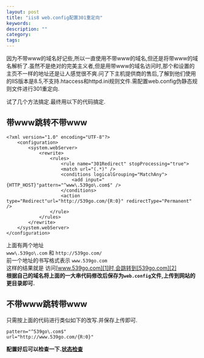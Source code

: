 ```yaml
---
layout: post
title: "iis8 web.config配置301重定向"
keywords: 
description: ""
category: 
tags: 
---
```


<!--markdown-->因为不带www的域名好记些,所以一直使用不带www的域名,但还是将带www的域名解析了.虽然不是绝对的完美主义者,但是用带www的域名访问时,那个和设置的主页不一样的地址还是让人感觉很不爽.问了下主机提供商的售后,了解到他们使用的IIS版本是8.5,不支持.htaccess和httpd.ini规则文件.需配置web.config伪静态规则文件进行301重定向.  
  
试了几个方法搞定.最终用以下的代码搞定.
## 带www跳转不带www  
  
    <?xml version="1.0" encoding="UTF-8"?>  
        <configuration>  
            <system.webServer>  
                <rewrite>  
                    <rules>  
                        <rule name="301Redirect" stopProcessing="true">  
                        <match url="(.*)" />  
                        <conditions logicalGrouping="MatchAny">  
                            <add input="{HTTP_HOST}"pattern="^www\.539go\.com$" />  
                        </conditions>  
                        <action type="Redirect"url="http://539go.com/{R:0}" redirectType="Permanent" />  
                    </rule>  
                </rules>  
            </rewrite>  
        </system.webServer>  
    </configuration>  
  
上面有两个地址  
`www\.539go\.com` 和 `http://539go.com/`  
前一个地址的书写格式表示 `www.539go.com`  
这样的结果就是 访问[www.539go.com][1]时,会跳转到[539go.com][2]  
**根据自己的域名将上面的一大串代码修改后保存为`web.config`文件,上传到网站的更目录即可.**  
## 不带www跳转带www  
只需按上面的代码进行类似如下的改写.并保存上传即可.  
  
    pattern="^539go\.com$"  
    url="http://www.539go.com/{R:0}"  
  
**配置好后可以检查一下.[状态检查][3]**  
  
  
  [1]: http://www.539go.com  
  [2]: http://539go.com  
  [3]: http://tool.chinaz.com/pagestatus/  
